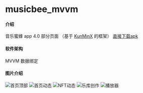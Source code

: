 # musicbee_mvvm

#### 介绍
音乐蜜蜂 app 4.0 部分页面 （基于 [KunMinX](https://github.com/KunMinX/Jetpack-MVVM-Scaffold) 的框架）
[直接下载apk](https://gitee.com/Android-jun/musicbee_mvvm/blob/master/apk/app-debug.apk)

#### 软件架构
MVVM 数据绑定

#### 图片介绍

![首页顶部](https://images.gitee.com/uploads/images/2021/0616/141932_0ca15101_2266785.png "屏幕截图.png")
![首页动态](https://images.gitee.com/uploads/images/2021/0616/141949_51b3c81d_2266785.png "屏幕截图.png")
![NFT动态](https://images.gitee.com/uploads/images/2021/0616/141949_3db3b9a1_2266785.png "屏幕截图.png")
![乐库创作](https://images.gitee.com/uploads/images/2021/0616/141949_481d6c33_2266785.png "屏幕截图.png")
![播放器](https://images.gitee.com/uploads/images/2021/0616/141949_0781009b_2266785.png "屏幕截图.png")

